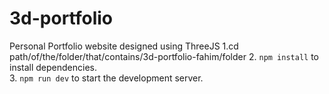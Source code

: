# 3d-portfolio
Personal Portfolio website designed using ThreeJS
1.cd path/of/the/folder/that/contains/3d-portfolio-fahim/folder
2. `npm install` to install dependencies.  
3. `npm run dev` to start the development server.
